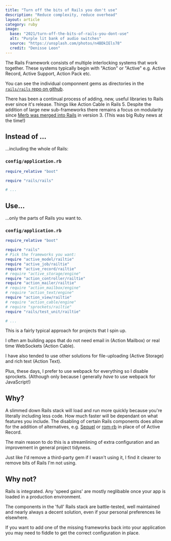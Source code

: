 ```yaml
---
title: "Turn off the bits of Rails you don't use"
description: "Reduce complexity, reduce overhead"
layout: article
category: ruby
image:
  base: "2021/turn-off-the-bits-of-rails-you-dont-use"
  alt: "Purple lit bank of audio switches"
  source: "https://unsplash.com/photos/n4BDkIEls78"
  credit: "Denisse Leon"
---
```


The Rails Framework consists of multiple interlocking systems that work together. These systems typically begin with "Action" or "Active" e.g. Active Record, Active Support, Action Pack etc.

You can see the individual componnent gems as directories in the [`rails/rails` repo on github](https://github.com/rails/rails).

There has been a continual process of adding, new, useful libraries to Rails ever since it's release. Things like Action Cable in Rails 5. Despite the addition of large new sub-frameworks there remains a focus on modularity since [Merb was merged into Rails](https://yehudakatz.com/2008/12/23/rails-and-merb-merge/) in version 3. (This was big Ruby news at the time!)


## Instead of ...

...including the whole of Rails:

### `config/application.rb`

```ruby
require_relative "boot"

require "rails/rails"

# ...
```


## Use...

...only the parts of Rails you want to.

### `config/application.rb`

```ruby
require_relative "boot"

require "rails"
# Pick the frameworks you want:
require "active_model/railtie"
require "active_job/railtie"
require "active_record/railtie"
# require "active_storage/engine"
require "action_controller/railtie"
require "action_mailer/railtie"
# require "action_mailbox/engine"
# require "action_text/engine"
require "action_view/railtie"
# require "action_cable/engine"
# require "sprockets/railtie"
require "rails/test_unit/railtie"

# ...
```

This is a fairly typical approach for projects that I spin up.

I often am building apps that do not need email in (Action Mailbox)
or real time WebSockets (Action Cable).

I have also tended to use other solutions for file-uploading (Active Storage) and rich text (Action Text).

Plus, these days, I prefer to use webpack for everything so I disable sprockets. (Although only because I generally _have_ to use webpack for JavaScript!)


## Why?

A slimmed down Rails stack will load and run more quickly because you're literally including less code. How much faster will be dependant on what features you include. The disabling of certain Rails components does allow for the addition of alternatives, e.g. [Sequel](http://sequel.jeremyevans.net) or [rom-rb](https://rom-rb.org) in place of of Active Record.

The main reason to do this is a streamlining of extra configuration and an improvement in general project tidyness.

Just like I'd remove a third-party gem if I wasn't using it, I find it clearer to remove bits of Rails I'm not using.


## Why not?

Rails is integrated. Any 'speed gains' are mostly neglibable once your app is loaded in a production environment.

The components in the 'full' Rails stack are battle-tested, well maintained and nearly always a decent solution, even if your personal preferences lie elsewhere.

If you want to add one of the missing frameworks back into your application you may need to fiddle to get the correct configuration in place.